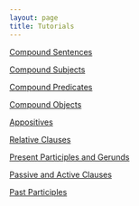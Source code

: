 ```yaml
---
layout: page
title: Tutorials
---
```


<a href="/tutorials-v2/compound_sentences/index.html">Compound Sentences</a>


<a href="/tutorials-v2/compound_subject/index.html">Compound Subjects</a>


<a href="/tutorials-v2/compound_predicate/index.html">Compound Predicates</a>


<a href="/tutorials-v2/compound_sentences/index.html">Compound Objects</a>

<!-- TODO Update my hrefs, please! -->

<a href="/tutorials-v2/compound_sentences/index.html">Appositives</a>

<a href="/tutorials-v2/compound_sentences/index.html">Relative Clauses</a>

<a href="/tutorials-v2/compound_sentences/index.html">Present Participles and Gerunds</a>

<a href="/tutorials-v2/compound_sentences/index.html">Passive and Active Clauses</a>




<a href="/tutorials-v2/past_participle/index.html">Past Participles</a>
